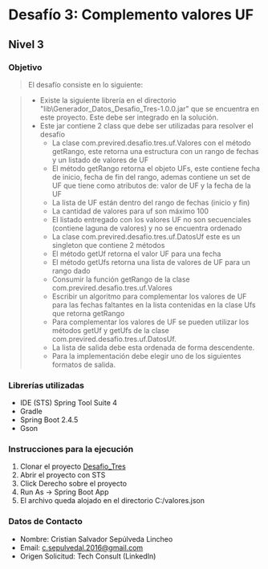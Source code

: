# Desafío 3: Complemento valores UF

## Nivel 3

### Objetivo

 > El desafío consiste en lo siguiente:

> - Existe la siguiente librería en el directorio "lib\Generador_Datos_Desafio_Tres-1.0.0.jar" que se encuentra en este proyecto. Este debe ser integrado en la solución.
> - Este jar contiene 2 class que debe ser utilizadas para resolver el desafío
>   - La clase com.previred.desafio.tres.uf.Valores con el método getRango, este retorna una estructura con un rango de fechas y un listado de valores de UF
>   - El método getRango retorna el objeto UFs, este contiene fecha de inicio, fecha de fin del rango, ademas contiene un set de UF que tiene como atributos de: valor de UF y la fecha de la UF
>   - La lista de UF están dentro del rango de fechas (inicio y fin)
>   - La cantidad de valores para uf son máximo 100
>   - El listado entregado con los valores UF no son secuenciales (contiene laguna de valores) y no se encuentra ordenado
>   - La clase com.previred.desafio.tres.uf.DatosUf este es un singleton que contiene 2 métodos
>   - El método getUf retorna el valor UF para una fecha
>   - El método getUfs retorna una lista de valores de UF para un rango dado
>   - Consumir la función getRango de la clase com.previred.desafio.tres.uf.Valores
>   - Escribir un algoritmo para complementar los valores de UF para las fechas faltantes en la lista contenidas en la clase Ufs que retorna getRango
>   - Para complementar los valores de UF se pueden utilizar los métodos getUf y getUfs de la clase com.previred.desafio.tres.uf.DatosUf.
>   - La lista de salida debe esta ordenada de forma descendente.
>   - Para la implementación debe elegir uno de los siguientes formatos de salida.

### Librerías utilizadas

- IDE (STS) Spring Tool Suite 4
- Gradle
- Spring Boot 2.4.5
- Gson

### Instrucciones para la ejecución

1. Clonar el proyecto [Desafio_Tres](https://github.com/cristiansepulvedal/Desafio_Tres.git)
2. Abrir el proyecto con STS
3. Click Derecho sobre el proyecto
4. Run As -> Spring Boot App
5. El archivo queda alojado en el directorio C:/valores.json

### Datos de Contacto

- Nombre: Cristian Salvador Sepúlveda Lincheo
- Email: [c.sepulvedal.2016@gmail.com](mailto:c.sepulveda.2016@gmail.com)
- Origen Solicitud: Tech Consult (LinkedIn)

